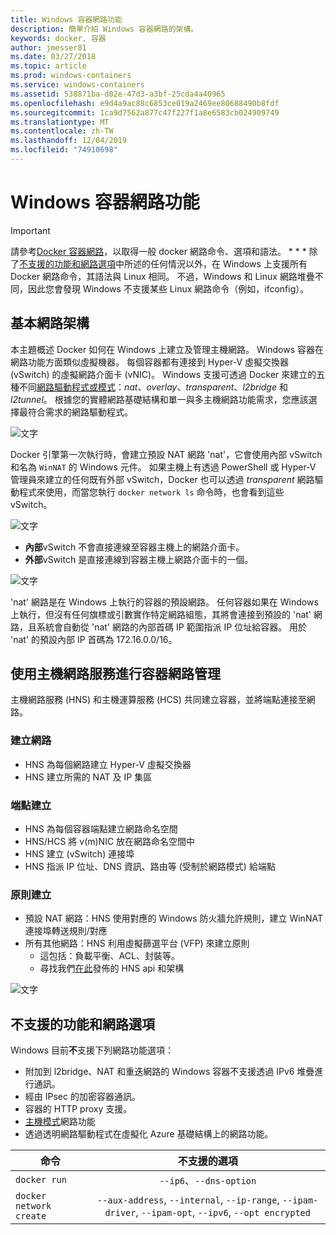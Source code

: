 ```yaml
---
title: Windows 容器網路功能
description: 簡單介紹 Windows 容器網路的架構。
keywords: docker, 容器
author: jmesser81
ms.date: 03/27/2018
ms.topic: article
ms.prod: windows-containers
ms.service: windows-containers
ms.assetid: 538871ba-d02e-47d3-a3bf-25cda4a40965
ms.openlocfilehash: e9d4a9ac88c6853ce019a2469ee80688490b8fdf
ms.sourcegitcommit: 1ca9d7562a877c47f227f1a8e6583cb024909749
ms.translationtype: MT
ms.contentlocale: zh-TW
ms.lasthandoff: 12/04/2019
ms.locfileid: "74910698"
---
```

# <a name="windows-container-networking"></a>Windows 容器網路功能

>[!IMPORTANT]
>請參考[Docker 容器網路](https://docs.docker.com/engine/userguide/networking/)，以取得一般 docker 網路命令、選項和語法。 * * * 除了[不支援的功能和網路選項](#unsupported-features-and-network-options)中所述的任何情況以外，在 Windows 上支援所有 Docker 網路命令，其語法與 Linux 相同。 不過，Windows 和 Linux 網路堆疊不同，因此您會發現 Windows 不支援某些 Linux 網路命令（例如，ifconfig）。

## <a name="basic-networking-architecture"></a>基本網路架構

本主題概述 Docker 如何在 Windows 上建立及管理主機網路。 Windows 容器在網路功能方面類似虛擬機器。 每個容器都有連接到 Hyper-V 虛擬交換器 (vSwitch) 的虛擬網路介面卡 (vNIC)。 Windows 支援可透過 Docker 來建立的五種不同[網路驅動程式或模式](./network-drivers-topologies.md)：*nat*、*overlay*、*transparent*、*l2bridge* 和 *l2tunnel*。 根據您的實體網路基礎結構和單一與多主機網路功能需求，您應該選擇最符合需求的網路驅動程式。

![文字](media/windowsnetworkstack-simple.png)

Docker 引擎第一次執行時，會建立預設 NAT 網路 'nat'，它會使用內部 vSwitch 和名為 `WinNAT` 的 Windows 元件。 如果主機上有透過 PowerShell 或 Hyper-V 管理員來建立的任何既有外部 vSwitch，Docker 也可以透過 *transparent* 網路驅動程式來使用，而當您執行 ``docker network ls`` 命令時，也會看到這些 vSwitch。  

![文字](media/docker-network-ls.png)

- **內部**vSwitch 不會直接連線至容器主機上的網路介面卡。
- **外部**vSwitch 是直接連線到容器主機上網路介面卡的一個。

![文字](media/get-vmswitch.png)

'nat' 網路是在 Windows 上執行的容器的預設網路。 任何容器如果在 Windows 上執行，但沒有任何旗標或引數實作特定網路組態，其將會連接到預設的 'nat' 網路，且系統會自動從 'nat' 網路的內部首碼 IP 範圍指派 IP 位址給容器。 用於 'nat' 的預設內部 IP 首碼為 172.16.0.0/16。 

## <a name="container-network-management-with-host-network-service"></a>使用主機網路服務進行容器網路管理

主機網路服務 (HNS) 和主機運算服務 (HCS) 共同建立容器，並將端點連接至網路。

### <a name="network-creation"></a>建立網路

- HNS 為每個網路建立 Hyper-V 虛擬交換器
- HNS 建立所需的 NAT 及 IP 集區

### <a name="endpoint-creation"></a>端點建立

- HNS 為每個容器端點建立網路命名空間
- HNS/HCS 將 v(m)NIC 放在網路命名空間中
- HNS 建立 (vSwitch) 連接埠
- HNS 指派 IP 位址、DNS 資訊、路由等 (受制於網路模式) 給端點

### <a name="policy-creation"></a>原則建立

- 預設 NAT 網路：HNS 使用對應的 Windows 防火牆允許規則，建立 WinNAT 連接埠轉送規則/對應
- 所有其他網路：HNS 利用虛擬篩選平台 (VFP) 來建立原則
    - 這包括：負載平衡、ACL、封裝等。
    - 尋找我們[在此](https://docs.microsoft.com/en-us/windows-server/networking/technologies/hcn/hcn-top)發佈的 HNS api 和架構

![文字](media/HNS-Management-Stack.png)

## <a name="unsupported-features-and-network-options"></a>不支援的功能和網路選項

Windows 目前**不**支援下列網路功能選項：

- 附加到 l2bridge、NAT 和重迭網路的 Windows 容器不支援透過 IPv6 堆疊進行通訊。
- 經由 IPsec 的加密容器通訊。
- 容器的 HTTP proxy 支援。
- [主機模式](https://docs.docker.com/ee/ucp/interlock/config/host-mode-networking/)網路功能 
- 透過透明網路驅動程式在虛擬化 Azure 基礎結構上的網路功能。

| 命令        | 不支援的選項   |
|---------------|:--------------------:|
| ``docker run``|   ``--ip6``、``--dns-option`` |
| ``docker network create``| ``--aux-address``, ``--internal``, ``--ip-range``, ``--ipam-driver``, ``--ipam-opt``, ``--ipv6``, ``--opt encrypted`` |
